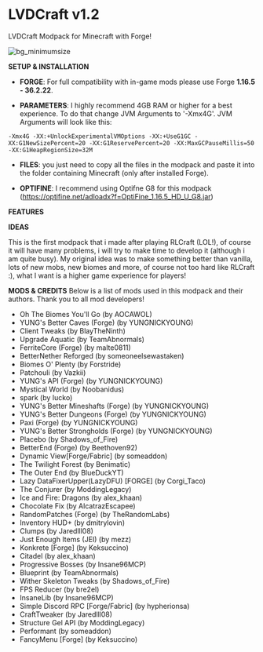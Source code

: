 # LVDCraft v1.2
LVDCraft Modpack for Minecraft with Forge!

![bg_minimumsize](https://user-images.githubusercontent.com/72507371/147808290-301428f0-6a85-43b1-a197-1b655347ec30.png)


**SETUP & INSTALLATION**

- **FORGE**: For full compatibility with in-game mods please use Forge **1.16.5 - 36.2.22**.

- **PARAMETERS**: I highly recommend 4GB RAM or higher for a best experience. To do that change JVM Arguments to '-Xmx4G'. JVM Arguments will look like this:

```
-Xmx4G -XX:+UnlockExperimentalVMOptions -XX:+UseG1GC -XX:G1NewSizePercent=20 -XX:G1ReservePercent=20 -XX:MaxGCPauseMillis=50 -XX:G1HeapRegionSize=32M
```
- **FILES**: you just need to copy all the files in the modpack and paste it into the folder containing Minecraft (only after installed Forge).

- **OPTIFINE**: I recommend using Optifne G8 for this modpack (https://optifine.net/adloadx?f=OptiFine_1.16.5_HD_U_G8.jar)


**FEATURES**

 

 

**IDEAS**

This is the first modpack that i made after playing RLCraft (LOL!), of course it will have many problems, i will try to make time to develop it (although i am quite busy).
My original idea was to make something better than vanilla, lots of new mobs, new biomes and more, of course not too hard like RLCraft :), what I want is a higher game experience for players!

**MODS & CREDITS**
Below is a list of mods used in this modpack and their authors. Thank you to all mod developers!

- Oh The Biomes You'll Go (by AOCAWOL)
- YUNG's Better Caves (Forge) (by YUNGNICKYOUNG)
- Client Tweaks (by BlayTheNinth)
- Upgrade Aquatic (by TeamAbnormals)
- FerriteCore (Forge) (by malte0811)
- BetterNether Reforged (by someoneelsewastaken)
- Biomes O' Plenty (by Forstride)
- Patchouli (by Vazkii)
- YUNG's API (Forge) (by YUNGNICKYOUNG)
- Mystical World (by Noobanidus)
- spark (by Iucko)
- YUNG's Better Mineshafts (Forge) (by YUNGNICKYOUNG)
- YUNG's Better Dungeons (Forge) (by YUNGNICKYOUNG)
- Paxi (Forge) (by YUNGNICKYOUNG)
- YUNG's Better Strongholds (Forge) (by YUNGNICKYOUNG)
- Placebo (by Shadows_of_Fire)
- BetterEnd (Forge) (by Beethoven92)
- Dynamic View[Forge/Fabric] (by someaddon)
- The Twilight Forest (by Benimatic)
- The Outer End (by BlueDuckYT)
- Lazy DataFixerUpper(LazyDFU) [FORGE] (by Corgi_Taco)
- The Conjurer (by ModdingLegacy)
- Ice and Fire: Dragons (by alex_khaan)
- Chocolate Fix (by AlcatrazEscapee)
- RandomPatches (Forge) (by TheRandomLabs)
- Inventory HUD+ (by dmitrylovin)
- Clumps (by Jaredlll08)
- Just Enough Items (JEI) (by mezz)
- Konkrete [Forge] (by Keksuccino)
- Citadel (by alex_khaan)
- Progressive Bosses (by Insane96MCP)
- Blueprint (by TeamAbnormals)
- Wither Skeleton Tweaks (by Shadows_of_Fire)
- FPS Reducer (by bre2el)
- InsaneLib (by Insane96MCP)
- Simple Discord RPC [Forge/Fabric] (by hypherionsa)
- CraftTweaker (by Jaredlll08)
- Structure Gel API (by ModdingLegacy)
- Performant (by someaddon)
- FancyMenu [Forge] (by Keksuccino)
